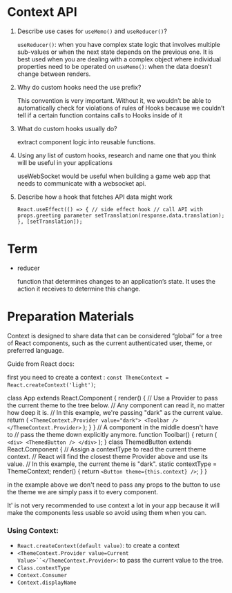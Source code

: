 # Context API

1. Describe use cases for `useMemo()` and `useReducer()`?

   `useReducer()`: when you have complex state logic that involves multiple sub-values or when the next state depends on the previous one. It is best used when you are dealing with a complex object where individual properties need to be operated on
   `useMemo()`: when the data doesn’t change between renders.

2. Why do custom hooks need the use prefix?

   This convention is very important. Without it, we wouldn’t be able to automatically check for violations of rules of Hooks because we couldn’t tell if a certain function contains calls to Hooks inside of it

3. What do custom hooks usually do?

   extract component logic into reusable functions.

4. Using any list of custom hooks, research and name one that you think will be useful in your applications

   useWebSocket would be useful when building a game web app that needs to communicate with a websocket api.

5. Describe how a hook that fetches API data might work

   `React.useEffect(() => { // side effect hook // call API with props.greeting parameter setTranslation(response.data.translation); }, [setTranslation]);`

# Term

- reducer

  function that determines changes to an application’s state. It uses the action it receives to determine this change.

# Preparation Materials

Context is designed to share data that can be considered “global” for a tree of React components, such as the current authenticated user, theme, or preferred language.

Guide from React docs:

first you need to create a context : `const ThemeContext = React.createContext('light')`;

class App extends React.Component { render() { // Use a Provider to pass the current theme to the tree below. // Any component can read it, no matter how deep it is. // In this example, we're passing "dark" as the current value. return ( `<ThemeContext.Provider value="dark"> <Toolbar /> </ThemeContext.Provider>` ); } } // A component in the middle doesn't have to // pass the theme down explicitly anymore. function Toolbar() { return ( `<div> <ThemedButton /> </div>` ); } class ThemedButton extends React.Component { // Assign a contextType to read the current theme context. // React will find the closest theme Provider above and use its value. // In this example, the current theme is "dark". static contextType = ThemeContext; render() { return `<Button theme={this.context} />`; } }

in the example above we don't need to pass any props to the button to use the theme we are simply pass it to every component.

It' is not very recommended to use context a lot in your app because it will make the components less usable so avoid using them when you can.

### Using Context:

- `React.createContext(default value)`: to create a context
- ` <ThemeContext.Provider value=Current Value>``</ThemeContext.Provider> `: to pass the current value to the tree.
- `Class.contextType`
- `Context.Consumer`
- `Context.displayName`
